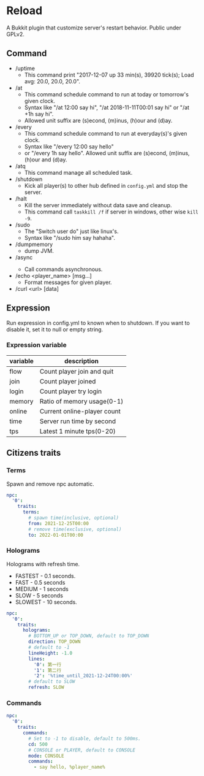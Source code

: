 # Reload
A Bukkit plugin that customize server's restart behavior. Public under GPLv2.

## Command
- /uptime
  - This command print "2017-12-07 up 33 min(s), 39920 tick(s); Load avg: 20.0, 20.0, 20.0".
- /at
  - This command schedule command to run at today or tomorrow's given clock.
  - Syntax like "/at 12:00 say hi", "/at 2018-11-11T00:01 say hi" or "/at +1h say hi".
  - Allowed unit suffix are (s)econd, (m)inus, (h)our and (d)ay.
- /every
  - This command schedule command to run at everyday(s)'s given clock.
  - Syntax like "/every 12:00 say hello"
  - or "/every 1h say hello". Allowed unit suffix are (s)econd, (m)inus, (h)our and (d)ay.
- /atq
  - This command manage all scheduled task.
- /shutdown
  - Kick all player(s) to other hub defined in `config.yml` and stop the server.
- /halt
  - Kill the server immediately without data save and cleanup.
  - This command call `taskkill /f` if server in windows, other wise `kill -9`.
- /sudo
  - The "Switch user do" just like linux's.
  - Syntax like "/sudo him say hahaha".
- /dumpmemory
  - dump JVM.
- /async <commands>
  - Call commands asynchronous.
- /echo <player_name> \[msg...]
  - Format messages for given player. 
- /curl \<url> \[data]

## Expression
Run expression in config.yml to known when to shutdown. If you want to disable it, set it to null or empty string. 

### Expression variable
| variable | description |
|----------|-------------|
| flow     | Count player join and quit  |
| join     | Count player joined         |
| login    | Count player try login      |
| memory   | Ratio of memory usage(0-1)  |
| online   | Current online-player count |
| time     | Server run time by second   |
| tps      | Latest 1 minute tps(0-20)   |

## Citizens traits

### Terms

Spawn and remove npc automatic.

```yaml
npc:
  '0':
    traits:
      terms:
        # spawn time(inclusive, optional)
        from: 2021-12-25T00:00
        # remove time(exclusive, optional)
        to: 2022-01-01T00:00
```

### Holograms

Holograms with refresh time. 

- FASTEST - 0.1 seconds.
- FAST - 0.5 seconds
- MEDIUM - 1 seconds
- SLOW - 5 seconds
- SLOWEST - 10 seconds.

```yaml
npc:
  '0':
    traits:
      holograms:
        # BOTTOM_UP or TOP_DOWN, default to TOP_DOWN
        direction: TOP_DOWN
        # default to -1
        lineHeight: -1.0
        lines:
          '0': 第一行
          '1': 第二行
          '2': '%time_until_2021-12-24T00:00%'
        # default to SLOW
        refresh: SLOW
```

### Commands

```yaml
npc:
  '0':
    traits:
      commands:
        # Set to -1 to disable, default to 500ms.
        cd: 500
        # CONSOLE or PLAYER, default to CONSOLE
        mode: CONSOLE
        commands:
          - say hello, %player_name%
```
